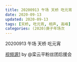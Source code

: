 ```yaml
---
title: 20200913 午场 天桥 吃元宵
date: 2020-09-13
updated: 2020-09-13
tags: [天桥, 吃元宵, 相声, 高峰]
categories: (2020)庚子年场次
---
```

20200913 午场 天桥 吃元宵

[视频源1](https://weibo.com/6574451359/Jks53jwlR) by @栾云平粉丝团后援会

